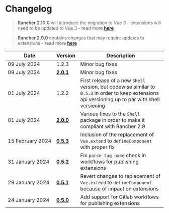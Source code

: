 # Changelog

> **Rancher 2.10.0** will introduce the migration to Vue 3 - extensions will need to be updated to Vue 3 - read more [**here**](./rancher-2.10-support.md)  
  
> **Rancher 2.9.0** contains changes that may require updates to extensions - read more [**here**](./rancher-2.9-support.md)  
  
  

| Date | Version | Description |
|---|---|---|
| 09&#160;July&#160;2024 | 1.2.3 | Minor bug fixes |
| 09&#160;July&#160;2024 | [**2.0.1**](https://github.com/rancher/dashboard/releases/tag/shell-pkg-v2.0.1) | Minor bug fixes |
| 01&#160;July&#160;2024 | 1.2.2 | First release of a new `Shell` version, but codewise similar to `0.5.3` in order to keep extensions api versioning up to par with shell versioning |
| 01&#160;July&#160;2024 | [**2.0.0**](https://github.com/rancher/dashboard/releases/tag/shell-pkg-v2.0.0) | Various fixes to the `Shell` package in order to make it compliant with Rancher 2.9 |
| 15&#160;February&#160;2024 | [**0.5.3**](https://github.com/rancher/dashboard/releases/tag/shell-pkg-v0.5.3) | Inclusion of the replacement of `Vue.extend` to `defineComponent` with proper fix |
| 31&#160;January&#160;2024 | [**0.5.2**](https://github.com/rancher/dashboard/releases/tag/shell-pkg-v0.5.2) | Fix `parse tag name` check in workflows for publishing extensions |
| 29&#160;January&#160;2024 | [**0.5.1**](https://github.com/rancher/dashboard/releases/tag/shell-pkg-v0.5.1) | Revert changes to replacement of `Vue.extend` to `defineComponent` because of impact on extensions |
| 24&#160;January&#160;2024 | [**0.5.0**](https://github.com/rancher/dashboard/releases/tag/shell-pkg-v0.5.0) | Add support for Gitlab workflows for publishing extensions |
